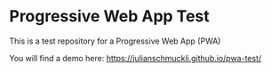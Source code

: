 # Progressive Web App Test
This is a test repository for a Progressive Web App (PWA)

You will find a demo here: https://julianschmuckli.github.io/pwa-test/
